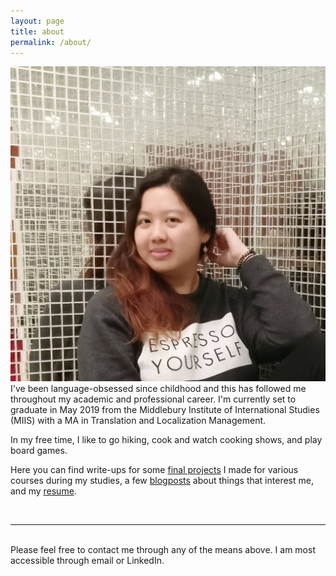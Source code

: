 ```yaml
---
layout: page
title: about
permalink: /about/
---
```


<img class="col one right" src="/img/profile.jpg">

<br/>
I've been language-obsessed since childhood and this has followed me throughout my academic and professional career. I'm currently set to graduate in May 2019 from the Middlebury Institute of International Studies (MIIS) with a MA in Translation and Localization Management. 

In my free time, I like to go hiking, cook and watch cooking shows, and play board games.

Here you can find write-ups for some [final projects](https://sugarfins.github.io/) I made for various courses during my studies, a few [blogposts](https://sugarfins.github.io/blog/) about things that interest me, and my [resume](https://sugarfins.github.io/resume/).




<br/>
<hr/>
<br/>
<span class="contacticon center">
	<a href="mailto:rissafung@gmail.com"><i class="fa fa-envelope-square"></i></a>
	<a href="https://github.com/sugarfins" target="_blank"><i class="fa fa-github-square"></i></a>
	<a href="https://www.linkedin.com/in/rissafung/" target="_blank"><i class="fa fa-linkedin-square"></i></a>
	<a href="https://twitter.com/_sugarfins" target="_blank"><i class="fa fa-twitter-square"></i></a>
</span>

<div class="col three caption">
	Please feel free to contact me through any of the means above. I am most accessible through email or LinkedIn.
</div>

